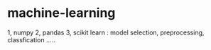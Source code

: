 # machine-learning
1, numpy
2, pandas
3, scikit learn : model selection, preprocessing, classfication .....